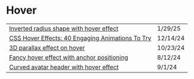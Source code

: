 # Hover

|                                                                                                                                           |          |
| ----------------------------------------------------------------------------------------------------------------------------------------- | -------- |
| [Inverted radius shape with hover effect](https://css-tip.com/inverted-radius-hover/?ref=dailydev)                                        | 1/29/25  |
| [CSS Hover Effects: 40 Engaging Animations To Try](https://app.daily.dev/posts/css-hover-effects-40-engaging-animations-to-try-innd4fxzj) | 12/14/24 |
| [3D parallax effect on hover](https://css-tip.com/3d-parallax-effect/?ref=dailydev)                                                       | 10/23/24 |
| [Fancy hover effect with anchor positioning](https://app.daily.dev/posts/fancy-hover-effect-with-anchor-positioning-ht7v3hktr)            | 8/12/24  |
| [Curved avatar header with hover effect](https://app.daily.dev/posts/curved-avatar-header-with-hover-effect-oefkp4tgk)                    | 9/1/24   |
